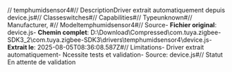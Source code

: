 // temphumidsensor4#// DescriptionDriver extrait automatiquement depuis device.js#// Classeswitches#// Capabilities#// Typeunknown#// Manufacturer, #// Modeltemphumidsensor4#// Source- **Fichier original**: device.js- **Chemin complet**: D:\Download\Compressed\com.tuya.zigbee-SDK3_2\com.tuya.zigbee-SDK3\drivers\temphumidsensor4\device.js- **Extrait le**: 2025-08-05T08:36:08.587Z#// Limitations- Driver extrait automatiquement- Ncessite tests et validation- Source: device.js#// Statut En attente de validation